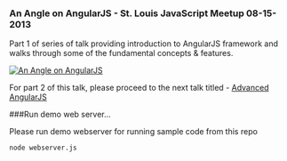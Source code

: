 ### An Angle on AngularJS - St. Louis JavaScript Meetup 08-15-2013

Part 1 of series of talk providing introduction to AngularJS framework and walks through some of the fundamental concepts & features. 

[![An Angle on AngularJS](http://img.youtube.com/vi/X2oLy-gjRJc/0.jpg)](https://www.youtube.com/watch?v=X2oLy-gjRJc)


For part 2 of this talk, please proceed to the next talk titled - [Advanced AngularJS](https://github.com/siddii/STLJS_04-17-2014) 

###Run demo web server...

Please run demo webserver for running sample code from this repo

    node webserver.js

